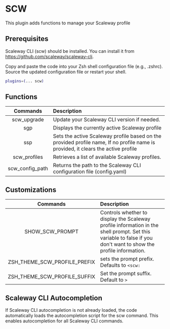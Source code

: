 # SCW

This plugin adds functions to manage your Scaleway profile


## Prerequisites

Scaleway CLI (scw) should be installed. You can install it from https://github.com/scaleway/scaleway-cli.

Copy and paste the code into your Zsh shell configuration file (e.g., .zshrc).
Source the updated configuration file or restart your shell.


```bash
plugins=(... scw)
```

## Functions

| Commands | Description          |
| :---------------: |:---------------|
| scw_upgrade  | Update your Scaleway CLI version if needed.      | 
| sgp  |   Displays the currently active Scaleway profile        |
| ssp <profilename> |      Sets the active Scaleway profile based on the provided profile name, If no profile name is provided, it clears the active profile       |
| scw_profiles  | Retrieves a list of available Scaleway profiles.          | 
| scw_config_path  | Returns the path to the Scaleway CLI configuration file (config.yaml)             |


## Customizations

| Commands | Description          |
| :---------------: |:---------------|
| SHOW_SCW_PROMPT  | Controls whether to display the Scaleway profile information in the shell prompt. Set this variable to false if you don't want to show the profile information. | 
| ZSH_THEME_SCW_PROFILE_PREFIX  |  sets the prompt prefix.  Defaults to `<scw:`        |
| ZSH_THEME_SCW_PROFILE_SUFFIX | Set the prompt suffix. Default to `>`       |


## Scaleway CLI Autocompletion

If Scaleway CLI autocompletion is not already loaded, the code automatically loads the autocompletion script for the scw command. This enables autocompletion for all Scaleway CLI commands.


